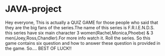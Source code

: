 # JAVA-project
Hey everyone,
This is actually a QUIZ GAME for those people who said that they are the big fans of the series.The name of this series is F.R.I.E.N.D.S. this series have six main character 3 women(Rachel,Monica,Phoebe) & 3 men(Joey,Ross,Chandler).For more info watch it.
Roll the series.
So this game contains six question and how to answer these question is provided in the game.
So.... BEST OF LUCK!!
